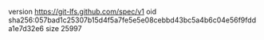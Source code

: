 version https://git-lfs.github.com/spec/v1
oid sha256:057bad1c25307b15d4f5a7fe5e5e08cebbd43bc5a4b6c04e56f9fdda1e7d32e6
size 25997
